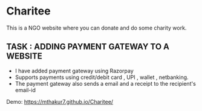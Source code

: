 # Charitee
This is a NGO website where you can donate and do some charity work.


## TASK : ADDING PAYMENT GATEWAY TO A WEBSITE
- I have added payment gateway using Razorpay
- Supports payments using credit/debit card , UPI , wallet , netbanking.
- The payment gateway also sends a email and a receipt to the recipient's email-id

Demo:  https://mthakur7.github.io/Charitee/
